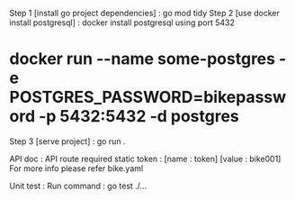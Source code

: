 Step 1 [install go project dependencies] : go mod tidy
Step 2 [use docker install postgresql] : docker install postgresql using port 5432
# docker run --name some-postgres -e POSTGRES_PASSWORD=bikepassword -p 5432:5432 -d postgres
Step 3 [serve project] : go run .

API doc :
API route required static token : [name : token] [value : bike001]
For more info please refer bike.yaml

Unit test : 
Run command : go test ./...